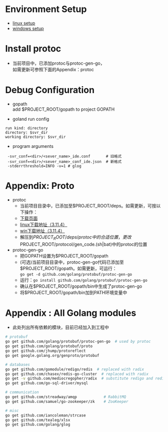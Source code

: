 # Environment Setup
* [linux setup](setup_linux.md)
* [windows setup](setup_win.md)

# Install protoc
* 当前项目中，已添加protoc与protoc-gen-go，<br />
  如需更新可参照下面的Appendix：protoc


# Debug Configuration
* gopath <br/>
  add $PROJECT_ROOT/gopath to project GOPATH
  

* goland run config
```
run kind: directory
directory: $svr_dir
working directory: $svr_dir
```
  
* program arguments
```
 -svr_conf=<dir>/<sever_name>_ide.conf       # 旧格式
 -svr_conf=<dir>/<sever_name>_conf_ide.json  # 新格式
 -stderrthreshold=INFO -v=1 # glog
 ```


# Appendix: Proto
* protoc
  * 当前项目目录中，已添加至$PROJECT_ROOT/deps。如需更新，可按以下操作：
  * [下载页面](https://github.com/protocolbuffers/protobuf/releases)
  * [linux下载地址（3.11.4）](https://github.com/protocolbuffers/protobuf/releases/download/v3.11.4/protoc-3.11.4-linux-x86_64.zip)
  * [win下载地址（3.11.4）](https://github.com/protocolbuffers/protobuf/releases/download/v3.11.4/protoc-3.11.4-win64.zip)
  * 解压到$PROJECT_ROOT/deps/protoc中的合适位置，更改$PROJECT_ROOT/protocol/gen_code.(sh|bat)中的protoc的位置
* protoc-gen-go
  * 把GOPATH设置为$PROJECT_ROOT/gopath
  * (可选)当前项目目录中，protoc-gen-go代码已添加至$PROJECT_ROOT/gopath。如需更新，可运行：<br />
    ```go get -d github.com/golang/protobuf/protoc-gen-go```
  * 运行：```go install github.com/golang/protobuf/protoc-gen-go```
  * 确认在$PROJECT_ROOT/gopath/bin中生成了protoc-gen-go
  * 将$PROJECT_ROOT/gopath/bin加到PATH环境变量中

# Appendix : All Golang modules
* 此处列出所有依赖的模块，目前已经加入到工程中

```sh
# protobuf
go get github.com/golang/protobuf/protoc-gen-go  # used by protoc
go get github.com/golang/protobuf/proto
go get github.com/jhump/protoreflect
go get google.golang.org/genproto/protobuf

# databases
go get github.com/gomodule/redigo/redis  # replaced with radix
go get github.com/chasex/redis-go-cluster  # replaced with radix
go get -v github.com/mediocregopher/radix  # substitute redigo and redis-go-cluster
go get github.com/go-sql-driver/mysql

# communication
go get github.com/streadway/amqp            # RabbitMQ
go get github.com/samuel/go-zookeeper/zk    # ZooKeeper

# misc
go get github.com/iancoleman/strcase
go get github.com/tealeg/xlsx
go get github.com/golang/glog


```

